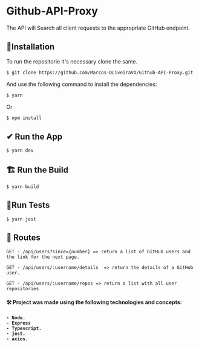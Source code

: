 # Github-API-Proxy

The API will Search all client requests to the appropriate GitHub endpoint.

## :rocket:Installation
To run the repositorie it's necessary clone the same.

```bash
$ git clone https://github.com/Marcos-OLiveiraVO/Github-API-Proxy.git
```

And use the following command to install the dependencies:

```bash
$ yarn 
```
Or

```bash
$ npm install 
```

## ✔ Run the App


    $ yarn dev


## 🏗️ Run the Build

    $ yarn build
    
## 🧪Run Tests

    $ yarn jest
   
## 🏴󠁵󠁭󠀹󠀵󠁿 Routes

    GET - /api/users?since={number} => return a list of GitHub users and the link for the next page.
    
    GET - /api/users/:username/details  => return the details of a GitHub user.
    
    GET - /api/users/:username/repos => return a list with all user repositories
    

<h4> 🛠 Project was made using the following technologies and concepts: <h4>


    - Node.
    - Express
    - Typescript.
    - jest.
    - axios.
